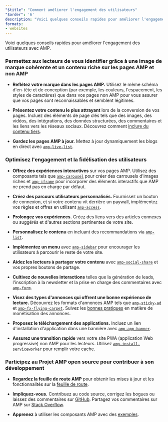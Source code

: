 ```yaml
---
"$title": "Comment améliorer l'engagement des utilisateurs"
"$order": '6'
description: "Voici quelques conseils rapides pour améliorer l'engagement des utilisateurs avec AMP. Aidez les lecteurs à vous identifier grâce à une image de marque cohérente et un contenu riche sur les pages AMP et non AMP"
formats:
- websites
---
```


Voici quelques conseils rapides pour améliorer l'engagement des utilisateurs avec AMP.

### Permettez aux lecteurs de vous identifier grâce à une image de marque cohérente et un contenu riche sur les pages AMP et non AMP

- **Reflétez votre marque dans les pages AMP.** Utilisez le même schéma d'en-tête et de conception (par exemple, les couleurs, l'espacement, les styles de caractères) que dans vos pages non AMP pour vous assurer que vos pages sont reconnaissables et semblent légitimes.

- **Présentez votre contenu le plus attrayant** lors de la conversion de vos pages. Incluez des éléments de page clés tels que des images, des vidéos, des intégrations, des données structurées, des commentaires et les liens vers les réseaux sociaux. Découvrez comment [inclure du contenu tiers](../../../documentation/guides-and-tutorials/develop/media_iframes_3p/third_party_components.md).

- **Gardez les pages AMP à jour.** Mettez à jour dynamiquement les blogs en direct avec [`amp-live-list`](../../../documentation/components/reference/amp-live-list.md).

### Optimisez l'engagement et la fidélisation des utilisateurs

- **Offrez des expériences interactives** sur vos pages AMP. Utilisez des composants tels que [`amp-carousel`](../../../documentation/components/reference/amp-carousel.md) pour créer des carrousels d'images riches et [`amp-iframe`](../../../documentation/components/reference/amp-iframe.md) pour incorporer des éléments interactifs que AMP ne prend pas en charge par défaut.

- **Créez des parcours utilisateurs personnalisés.** Fournissez un bouton de connexion, et si votre contenu vit derrière un paywall, implémentez vos règles et offres en utilisant [`amp-access`](../../../documentation/components/reference/amp-access.md).

- **Prolongez vos expériences.** Créez des liens vers des articles connexes ou suggérés et d'autres sections pertinentes de votre site.

- **Personnalisez le contenu** en incluant des recommandations via [`amp-list`](../../../documentation/components/reference/amp-list.md).

- **Implémentez un menu** avec [`amp-sidebar`](../../../documentation/components/reference/amp-sidebar.md) pour encourager les utilisateurs à parcourir le reste de votre site.

- **Aidez les lecteurs à partager votre contenu** avec [`amp-social-share`](../../../documentation/components/reference/amp-social-share.md) et vos propres boutons de partage.

- **Cultivez de nouvelles interactions** telles que la génération de leads, l'inscription à la newsletter et la prise en charge des commentaires avec [`amp-form`](../../../documentation/components/reference/amp-form.md).

- **Visez des types d'annonces qui offrent une bonne expérience de lecture.** Découvrez les formats d'annonces AMP tels que [`amp-sticky-ad`](../../../documentation/components/reference/amp-sticky-ad.md) et [`amp-fx-flying-carpet`](../../../documentation/components/reference/amp-fx-flying-carpet.md). Suivez les [bonnes pratiques](../../../documentation/guides-and-tutorials/develop/monetization/index.md) en matière de monétisation des annonces.

- **Proposez le téléchargement des applications.** Incluez un lien d'installation d'application dans une bannière avec [`amp-app-banner`](../../../documentation/components/reference/amp-app-banner.md).

- **Assurez une transition rapide** vers votre site PWA (application Web progressive) non AMP pour les lecteurs. Utilisez [`amp-install-serviceworker`](../../../documentation/components/reference/amp-install-serviceworker.md) pour remplir votre cache.

### Participez au Projet AMP open source pour contribuer à son développement

- **Regardez la feuille de route AMP** pour obtenir les mises à jour et les fonctionnalités sur la [feuille de route](../../../community/roadmap.html).

- **Impliquez-vous.** Contribuez au code source, corrigez les bogues ou laissez des commentaires sur [GitHub](https://github.com/ampproject/amphtml/blob/master/CONTRIBUTING.md). Partagez vos commentaires sur AMP sur [Stack Overflow](https://stackoverflow.com/questions/tagged/amp-html).

- **Apprenez** à utiliser les composants AMP avec des [exemples](../../../documentation/examples/index.html).
